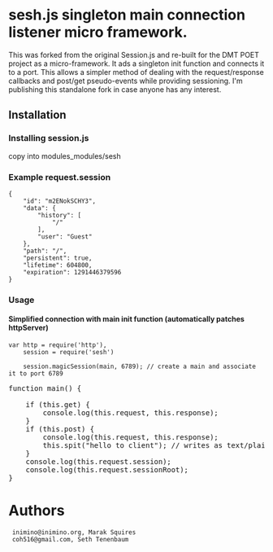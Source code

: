 # sesh.js singleton main connection listener micro framework. 

This was forked from the original Session.js and re-built for the DMT POET project as a micro-framework. It ads a singleton init function and connects it to a port.  This allows a simpler method of dealing with the request/response callbacks and post/get pseudo-events while providing sessioning.  I'm publishing this standalone fork in case anyone has any interest.

## Installation

### Installing session.js
  copy into modules_modules/sesh 

### Example request.session

    {
        "id": "m2ENokSCHY3",
        "data": {
            "history": [
                "/"
            ],
            "user": "Guest"
        },
        "path": "/",
        "persistent": true,
        "lifetime": 604800,
        "expiration": 1291446379596
    }


### Usage


#### Simplified connection with main init function (automatically patches httpServer)

    var http = require('http'),
        session = require('sesh')
        
        session.magicSession(main, 6789); // create a main and associate it to port 6789
<pre>
function main() { 

	if (this.get) { 
		console.log(this.request, this.response);
	}
	if (this.post) {
		console.log(this.request, this.response);
		this.spit("hello to client"); // writes as text/plain .. some more twkin needed for other types
	}
	console.log(this.request.session);
	console.log(this.request.sessionRoot);
}
</pre>
 


# Authors

     inimino@inimino.org, Marak Squires
     coh516@gmail.com, Seth Tenenbaum

